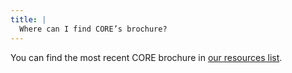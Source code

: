 ```yaml
---
title: |
  Where can I find CORE’s brochure?
---
```

You can find the most recent CORE brochure in
[our resources list](~about#resources).
